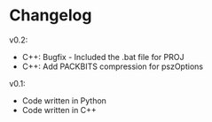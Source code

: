 # Changelog

v0.2:
- C++: Bugfix - Included the .bat file for PROJ
- C++: Add PACKBITS compression for pszOptions

v0.1:
- Code written in Python
- Code written in C++